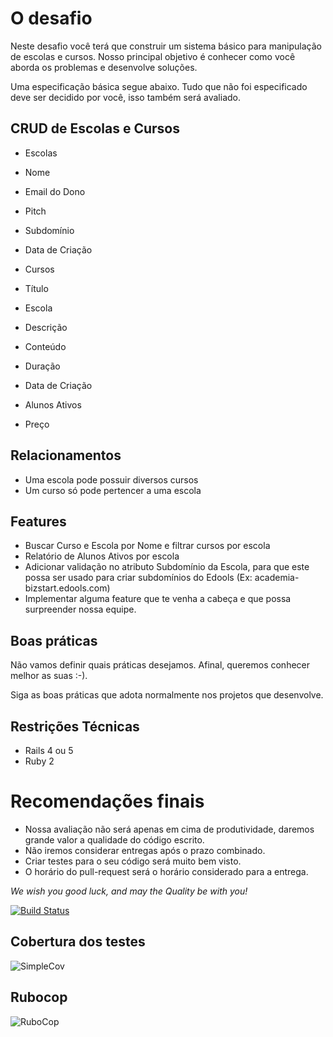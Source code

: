 # O desafio

Neste desafio você terá que construir um sistema básico para manipulação de escolas e cursos. Nosso principal objetivo é conhecer como você aborda os problemas e desenvolve soluções.

Uma especificação básica segue abaixo. Tudo que não foi especificado deve ser decidido por você, isso também será avaliado.

## CRUD de Escolas e Cursos

- Escolas
 - Nome
 - Email do Dono
 - Pitch
 - Subdomínio
 - Data de Criação

- Cursos
 - Título
 - Escola
 - Descrição
 - Conteúdo
 - Duração
 - Data de Criação
 - Alunos Ativos
 - Preço

## Relacionamentos

- Uma escola pode possuir diversos cursos
- Um curso só pode pertencer a uma escola

## Features

- Buscar Curso e Escola por Nome e filtrar cursos por escola
- Relatório de Alunos Ativos por escola
- Adicionar validação no atributo Subdomínio da Escola, para que este possa ser usado para criar subdomínios do Edools (Ex: academia-bizstart.edools.com)
- Implementar alguma feature que te venha a cabeça e que possa surpreender nossa equipe.

## Boas práticas

Não vamos definir quais práticas desejamos. Afinal, queremos conhecer melhor as suas :-).

Siga as boas práticas que adota normalmente nos projetos que desenvolve.

## Restrições Técnicas

- Rails 4 ou 5
- Ruby 2

# Recomendações finais

- Nossa avaliação não será apenas em cima de produtividade, daremos grande valor a qualidade do código escrito.
- Não iremos considerar entregas após o prazo combinado.
- Criar testes para o seu código será muito bem visto.
- O horário do pull-request será o horário considerado para a entrega.

*We wish you good luck, and may the Quality be with you!*

[![Build Status](https://travis-ci.org/arthurstomp/quero-trabalhar-no-edools_backend.svg?branch=master)](https://travis-ci.org/arthurstomp/quero-trabalhar-no-edools_backend)

## Cobertura dos testes

![SimpleCov](https://i.imgsafe.org/62c2500149.png)


## Rubocop

![RuboCop](https://i.imgsafe.org/62c229bf3d.png)
